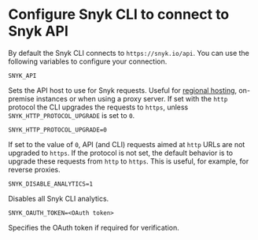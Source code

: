 # Configure Snyk CLI to connect to Snyk API

By default the Snyk CLI connects to `https://snyk.io/api`. You can use the following variables to configure your connection.

`SNYK_API`

Sets the API host to use for Snyk requests. Useful for [regional hosting](https://docs.snyk.io/more-info/data-residency-at-snyk#cli-and-ci-pipelines-urls), on-premise instances or when using a proxy server. If set with the `http` protocol the CLI upgrades the requests to `https`, unless `SNYK_HTTP_PROTOCOL_UPGRADE` is set to `0`.

`SNYK_HTTP_PROTOCOL_UPGRADE=0`

If set to the value of `0`, API (and CLI) requests aimed at `http` URLs are not upgraded to `https`. If the protocol is not set, the default behavior is to upgrade these requests from `http` to `https`. This is useful, for example, for reverse proxies.

`SNYK_DISABLE_ANALYTICS=1`

Disables all Snyk CLI analytics.

`SNYK_OAUTH_TOKEN=<OAuth token>`

Specifies the OAuth token if required for verification.

